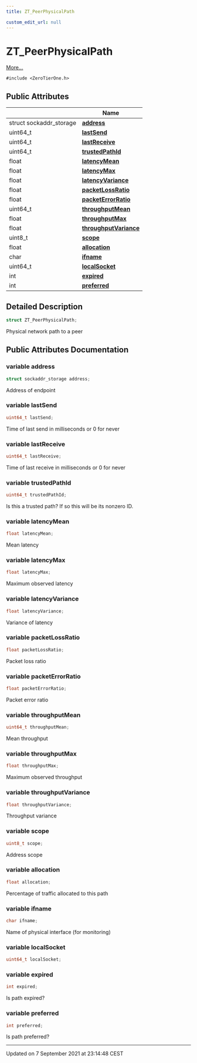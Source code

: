 ```yaml
---
title: ZT_PeerPhysicalPath

custom_edit_url: null
---
```


# ZT_PeerPhysicalPath



 [More...](#detailed-description)


`#include <ZeroTierOne.h>`

## Public Attributes

|                | Name           |
| -------------- | -------------- |
| struct sockaddr_storage | **[address](/autogen/libztcore/classes/struct_z_t___peer_physical_path.md#variable-address)**  |
| uint64_t | **[lastSend](/autogen/libztcore/classes/struct_z_t___peer_physical_path.md#variable-lastsend)**  |
| uint64_t | **[lastReceive](/autogen/libztcore/classes/struct_z_t___peer_physical_path.md#variable-lastreceive)**  |
| uint64_t | **[trustedPathId](/autogen/libztcore/classes/struct_z_t___peer_physical_path.md#variable-trustedpathid)**  |
| float | **[latencyMean](/autogen/libztcore/classes/struct_z_t___peer_physical_path.md#variable-latencymean)**  |
| float | **[latencyMax](/autogen/libztcore/classes/struct_z_t___peer_physical_path.md#variable-latencymax)**  |
| float | **[latencyVariance](/autogen/libztcore/classes/struct_z_t___peer_physical_path.md#variable-latencyvariance)**  |
| float | **[packetLossRatio](/autogen/libztcore/classes/struct_z_t___peer_physical_path.md#variable-packetlossratio)**  |
| float | **[packetErrorRatio](/autogen/libztcore/classes/struct_z_t___peer_physical_path.md#variable-packeterrorratio)**  |
| uint64_t | **[throughputMean](/autogen/libztcore/classes/struct_z_t___peer_physical_path.md#variable-throughputmean)**  |
| float | **[throughputMax](/autogen/libztcore/classes/struct_z_t___peer_physical_path.md#variable-throughputmax)**  |
| float | **[throughputVariance](/autogen/libztcore/classes/struct_z_t___peer_physical_path.md#variable-throughputvariance)**  |
| uint8_t | **[scope](/autogen/libztcore/classes/struct_z_t___peer_physical_path.md#variable-scope)**  |
| float | **[allocation](/autogen/libztcore/classes/struct_z_t___peer_physical_path.md#variable-allocation)**  |
| char | **[ifname](/autogen/libztcore/classes/struct_z_t___peer_physical_path.md#variable-ifname)**  |
| uint64_t | **[localSocket](/autogen/libztcore/classes/struct_z_t___peer_physical_path.md#variable-localsocket)**  |
| int | **[expired](/autogen/libztcore/classes/struct_z_t___peer_physical_path.md#variable-expired)**  |
| int | **[preferred](/autogen/libztcore/classes/struct_z_t___peer_physical_path.md#variable-preferred)**  |

## Detailed Description

```cpp
struct ZT_PeerPhysicalPath;
```


Physical network path to a peer 

## Public Attributes Documentation

### variable address

```cpp
struct sockaddr_storage address;
```


Address of endpoint 


### variable lastSend

```cpp
uint64_t lastSend;
```


Time of last send in milliseconds or 0 for never 


### variable lastReceive

```cpp
uint64_t lastReceive;
```


Time of last receive in milliseconds or 0 for never 


### variable trustedPathId

```cpp
uint64_t trustedPathId;
```


Is this a trusted path? If so this will be its nonzero ID. 


### variable latencyMean

```cpp
float latencyMean;
```


Mean latency 


### variable latencyMax

```cpp
float latencyMax;
```


Maximum observed latency 


### variable latencyVariance

```cpp
float latencyVariance;
```


Variance of latency 


### variable packetLossRatio

```cpp
float packetLossRatio;
```


Packet loss ratio 


### variable packetErrorRatio

```cpp
float packetErrorRatio;
```


Packet error ratio 


### variable throughputMean

```cpp
uint64_t throughputMean;
```


Mean throughput 


### variable throughputMax

```cpp
float throughputMax;
```


Maximum observed throughput 


### variable throughputVariance

```cpp
float throughputVariance;
```


Throughput variance 


### variable scope

```cpp
uint8_t scope;
```


Address scope 


### variable allocation

```cpp
float allocation;
```


Percentage of traffic allocated to this path 


### variable ifname

```cpp
char ifname;
```


Name of physical interface (for monitoring) 


### variable localSocket

```cpp
uint64_t localSocket;
```


### variable expired

```cpp
int expired;
```


Is path expired? 


### variable preferred

```cpp
int preferred;
```


Is path preferred? 


-------------------------------

Updated on  7 September 2021 at 23:14:48 CEST